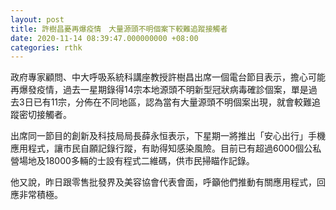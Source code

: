 ```yaml
---
layout: post
title: 許樹昌憂再爆疫情　大量源頭不明個案下較難追蹤接觸者
date: 2020-11-14 08:39:47.000000000 +08:00
categories: rthk
---
```


政府專家顧問、中大呼吸系統科講座教授許樹昌出席一個電台節目表示，擔心可能再爆發疫情，過去一星期錄得14宗本地源頭不明新型冠狀病毒確診個案，單是過去3日已有11宗，分佈在不同地區，認為當有大量源頭不明個案出現，就會較難追蹤密切接觸者。

出席同一節目的創新及科技局局長薛永恒表示，下星期一將推出「安心出行」手機應用程式，讓市民自願記錄行蹤，有助得知感染風險。目前已有超過6000個公私營場地及18000多輛的士設有程式二維碼，供市民掃瞄作記錄。

他又說，昨日跟零售批發界及美容協會代表會面，呼籲他們推動有關應用程式，回應非常積極。
